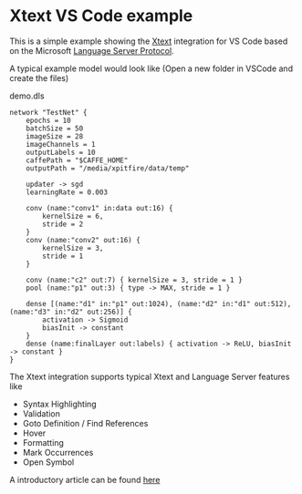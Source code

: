 # Xtext VS Code example

This is a simple example showing the [Xtext](https://www.eclipse.org/Xtext/) integration for VS Code based on the Microsoft [Language Server Protocol](https://github.com/Microsoft/language-server-protocol).


A typical example model would look like (Open a new folder in VSCode and create the files)

demo.dls
```
network "TestNet" {
	epochs = 10
	batchSize = 50
	imageSize = 28
	imageChannels = 1
	outputLabels = 10
	caffePath = "$CAFFE_HOME"
	outputPath = "/media/xpitfire/data/temp"

	updater -> sgd
	learningRate = 0.003

	conv (name:"conv1" in:data out:16) { 
		kernelSize = 6, 
		stride = 2
	}
	conv (name:"conv2" out:16) {
		kernelSize = 3,
		stride = 1
	}

	conv (name:"c2" out:7) { kernelSize = 3, stride = 1 }
	pool (name:"p1" out:3) { type -> MAX, stride = 1 }

	dense [(name:"d1" in:"p1" out:1024), (name:"d2" in:"d1" out:512), (name:"d3" in:"d2" out:256)] {
		activation -> Sigmoid
		biasInit -> constant
	}
	dense (name:finalLayer out:labels) { activation -> ReLU, biasInit -> constant }
}
```

The Xtext integration supports typical Xtext and Language Server features like

* Syntax Highlighting
* Validation
* Goto Definition / Find References
* Hover
* Formatting
* Mark Occurrences
* Open Symbol

A introductory article can be found [here](https://blogs.itemis.com/en/integrating-xtext-language-support-in-visual-studio-code)
